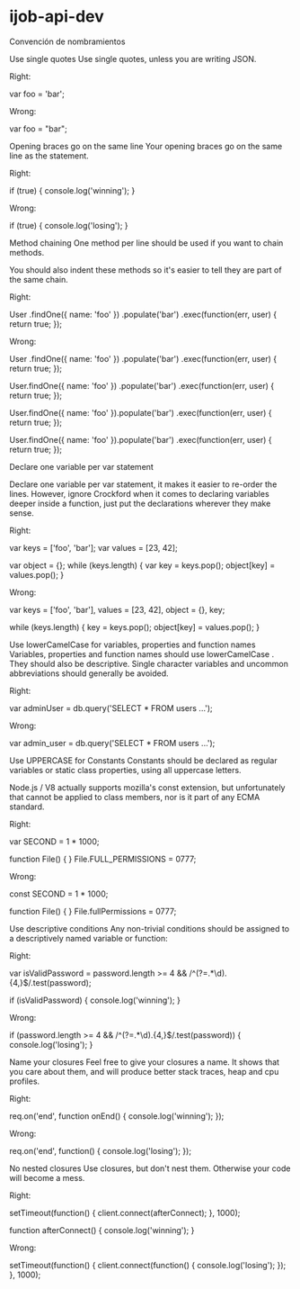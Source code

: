 ﻿# ijob-api-dev

Convención de nombramientos

Use single quotes
Use single quotes, unless you are writing JSON.

Right:

var foo = 'bar';

Wrong:

var foo = "bar";



Opening braces go on the same line
Your opening braces go on the same line as the statement.

Right:

if (true) {
  console.log('winning');
}

Wrong:

if (true)
{
  console.log('losing');
}



Method chaining
One method per line should be used if you want to chain methods.

You should also indent these methods so it's easier to tell they are part of the same chain.

Right:

User
  .findOne({ name: 'foo' })
  .populate('bar')
  .exec(function(err, user) {
    return true;
  });

Wrong:

User
.findOne({ name: 'foo' })
.populate('bar')
.exec(function(err, user) {
  return true;
});

User.findOne({ name: 'foo' })
  .populate('bar')
  .exec(function(err, user) {
    return true;
  });

User.findOne({ name: 'foo' }).populate('bar')
.exec(function(err, user) {
  return true;
});

User.findOne({ name: 'foo' }).populate('bar')
  .exec(function(err, user) {
    return true;
  });


  Declare one variable per var statement

Declare one variable per var statement, it makes it easier to re-order the lines. However, ignore Crockford when it comes to declaring variables deeper inside a function, just put the declarations wherever they make sense.

Right:

var keys   = ['foo', 'bar'];
var values = [23, 42];

var object = {};
while (keys.length) {
  var key = keys.pop();
  object[key] = values.pop();
}

Wrong:

var keys = ['foo', 'bar'],
    values = [23, 42],
    object = {},
    key;

while (keys.length) {
  key = keys.pop();
  object[key] = values.pop();
}




Use lowerCamelCase for variables, properties and function names
Variables, properties and function names should use  lowerCamelCase . They should also be descriptive. Single character variables and uncommon abbreviations should generally be avoided.

Right:

var adminUser = db.query('SELECT * FROM users ...');

Wrong:

var admin_user = db.query('SELECT * FROM users ...');




Use UPPERCASE for Constants
Constants should be declared as regular variables or static class properties, using all uppercase letters.

Node.js / V8 actually supports mozilla's const extension, but unfortunately that cannot be applied to class members, nor is it part of any ECMA standard.

Right:

var SECOND = 1 * 1000;

function File() {
}
File.FULL_PERMISSIONS = 0777;

Wrong:

const SECOND = 1 * 1000;

function File() {
}
File.fullPermissions = 0777;




Use descriptive conditions
Any non-trivial conditions should be assigned to a descriptively named variable or function:

Right:

var isValidPassword = password.length >= 4 && /^(?=.*\d).{4,}$/.test(password);

if (isValidPassword) {
  console.log('winning');
}

Wrong:

if (password.length >= 4 && /^(?=.*\d).{4,}$/.test(password)) {
  console.log('losing');
}




Name your closures
Feel free to give your closures a name. It shows that you care about them, and will produce better stack traces, heap and cpu profiles.

Right:

req.on('end', function onEnd() {
  console.log('winning');
});

Wrong:

req.on('end', function() {
  console.log('losing');
});




No nested closures
Use closures, but don't nest them. Otherwise your code will become a mess.

Right:

setTimeout(function() {
  client.connect(afterConnect);
}, 1000);

function afterConnect() {
  console.log('winning');
}

Wrong:

setTimeout(function() {
  client.connect(function() {
    console.log('losing');
  });
}, 1000);






